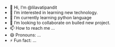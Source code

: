 - 👋 Hi, I’m @lilavatipandit
- 👀 I’m interested in learning new technology.
- 🌱 I’m currently learning python language
- 💞️ I’m looking to collaborate on  builed new project.
- 📫 How to reach me ...
- 😄 Pronouns: ...
- ⚡ Fun fact: ...

<!---
lilavatipandit/lilavatipandit is a ✨ special ✨ repository because its `README.md` (this file) appears on your GitHub profile.
You can click the Preview link to take a look at your changes.
--->
